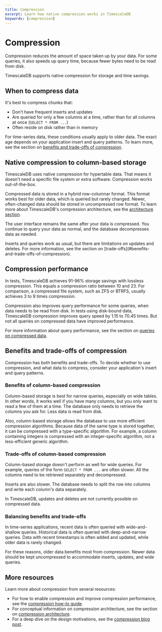 ```yaml
---
title: Compression
excerpt: Learn how native compression works in TimescaleDB
keywords: [compression]
---
```


# Compression

Compression reduces the amount of space taken up by your data. For some queries,
it also speeds up query time, because fewer bytes need to be read from disk.

TimescaleDB supports native compression for storage and time savings.

## When to compress data

It's best to compress chunks that:

*   Don't have frequent inserts and updates
*   Are queried for only a few columns at a time, rather than for all columns
    at once (`SELECT * FROM ...`)
*   Often reside on disk rather than in memory

For time-series data, these conditions usually apply to older data. The exact
age depends on your application insert and query patterns. To learn more, see
the section on [benefits and trade-offs of compression][benefits-trade-offs].

<!-- TODO: add this link as well when section is complete
[improving
compression](/timescaledb/latest/how-to-guides/compression/improve-compression/).
-->

## Native compression to column-based storage

TimescaleDB uses native compression for hypertable data. That means it doesn't
need a specific file system or extra software. Compression works out-of-the-box.

Compressed data is stored in a hybrid row-columnar format. This format works
best for older data, which is queried but rarely changed. Newer, often-changed
data should be stored in uncompressed row format. To learn more about
TimescaleDB's compression architecture, see the [architecture
section][compression-architecture].

The user interface remains the same after your data is compressed. You continue
to query your data as normal, and the database decompresses data as needed.

<highlight type="important">
 Inserts and queries work as usual, but there are
limitations on updates and deletes. For more information, see the section on
[trade-offs](#benefits-and-trade-offs-of-compression).
</highlight>

## Compression performance

In tests, TimescaleDB achieves 91-96% storage savings with lossless compression.
This equals a compression ratio between 10 and 23. For comparison, a compressed
file system, such as ZFS or BTRFS, usually achieves 3 to 9 times compression.

Compression also improves query performance for some queries, when data needs to
be read from disk. In tests using disk-bound data, TimescaleDB
compression improves query speed by 1.15 to 70.45 times. But not all queries on
compressed data have improved performance.

For more information about query performance, see the section on [queries
on compressed data][compressed-queries].

<!-- TODO: add after improving compression page is done
To optimize compression for your query patterns, see the section on [improving
compression performance][improving-compression].
-->

## Benefits and trade-offs of compression

Compression has both benefits and trade-offs. To decide whether to use
compression, and what data to compress, consider your application's insert and
query patterns.

### Benefits of column-based compression

Column-based storage is best for narrow queries, especially on wide tables. In
other words, it works well if you have many columns, but you only want to read a
few of them at a time. The database only needs to retrieve the columns you ask
for. Less data is read from disk.

Also, column-based storage allows the database to use more efficient compression
algorithms. Because data of the same type is stored together, it can be
compressed with a type-specific algorithm. For example, a column containing
integers is compressed with an integer-specific algorithm, not a less-efficient
generic algorithm.

### Trade-offs of column-based compression

Column-based storage doesn't perform as well for wide queries. For example,
queries of the form `SELECT * FROM ...` are often slower. All the columns need
to be retrieved separately and decompressed.

Inserts are also slower. The database needs to split the row into columns and
write each column's data separately.

In TimescaleDB, updates and deletes are not currently possible on compressed
data.

### Balancing benefits and trade-offs

In time-series applications, recent data is often queried with wide-and-shallow
queries. Historical data is often queried with deep-and-narrow queries. Data
with recent timestamps is often added and updated, while older data is rarely
changed.

For these reasons, older data benefits most from compression. Newer data should
be kept uncompressed to accommodate inserts, updates, and wide queries.

## More resources

Learn more about compression from several resources:

*   For how to enable compression and improve compression performance, see the
    [compression how-to guide][compression-how-to].
*   For conceptual information on compression architecture, see the section on
    [compression architecture][compression-architecture].
*   For a deep dive on the design motivations, see the [compression blog
    post][compression-blog-post].

[benefits-trade-offs]: #benefits-and-trade-offs-of-compression
[compression-architecture]: /timescaledb/:currentVersion:/overview/core-concepts/compression/architecture/
[compression-blog-post]: https://blog.timescale.com/blog/building-columnar-compression-in-a-row-oriented-database
[compression-how-to]: /timescaledb/:currentVersion:/how-to-guides/compression/
[compressed-queries]: /timescaledb/:currentVersion:/overview/core-concepts/compression/architecture/#interacting-with-compressed-chunks
[improving-compression]: /timescaledb/:currentVersion:/how-to-guides/compression/improve-compression/

